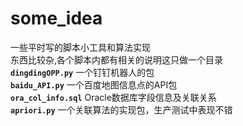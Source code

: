 # some_idea
一些平时写的脚本小工具和算法实现  
东西比较杂,各个脚本内都有相关的说明这只做一个目录  
**`dingdingOPP.py`**         一个钉钉机器人的包   
**`baidu_API.py`**           一个百度地图信息点的API包  
**`ora_col_info.sql`**       Oracle数据库字段信息及关联关系  
**`apriori.py`**             一个关联算法的实现包，生产测试中表现不错


